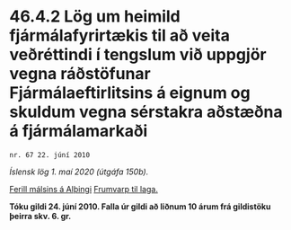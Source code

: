 # 46.4.2 Lög um heimild fjármálafyrirtækis til að veita veðréttindi í tengslum við uppgjör vegna ráðstöfunar Fjármálaeftirlitsins á eignum og skuldum vegna sérstakra aðstæðna á fjármálamarkaði

`nr. 67 22. júní 2010`

_Íslensk lög 1. maí 2020 (útgáfa 150b)._

[Ferill málsins á Alþingi](https://www.althingi.is/thingstorf/thingmalalistar-eftir-thingum/ferill/?ltg=138&mnr=517)
[Frumvarp til laga.](https://www.althingi.is/altext/138/s/0904.html)

**Tóku gildi 24. júní 2010. Falla úr gildi að liðnum 10 árum frá gildistöku þeirra skv. 6. gr.**

